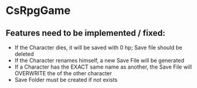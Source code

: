 # CsRpgGame


## Features need to be implemented / fixed:
- If the Character dies, it will be saved with 0 hp; Save file should be deleted
- If the Character renames himself, a new Save File will be generated
- If a Character has the EXACT same name as another, the Save File will OVERWRITE the of the other character
- Save Folder must be created if not exists